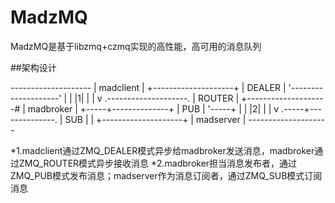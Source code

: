 # MadzMQ
MadzMQ是基于libzmq+czmq实现的高性能，高可用的消息队列

##架构设计

*--------------------*
|      madclient     |
+--------------------+
|       DEALER       |
'--------------------'
          |
          |
         |1|
          |
          |
          v
.--------------------.
|       ROUTER       |
+--------------------#
|      madbroker     |
+-----+--------------+
| PUB |
'-----+
   |
   |
  |2|
   |
   |
   v
.-----+--------------.
| SUB |              |
+--------------------+
|      madserver     |
*--------------------*


*1.madclient通过ZMQ_DEALER模式异步给madbroker发送消息，madbroker通过ZMQ_ROUTER模式异步接收消息
*2.madbroker担当消息发布者，通过ZMQ_PUB模式发布消息；madserver作为消息订阅者，通过ZMQ_SUB模式订阅消息

